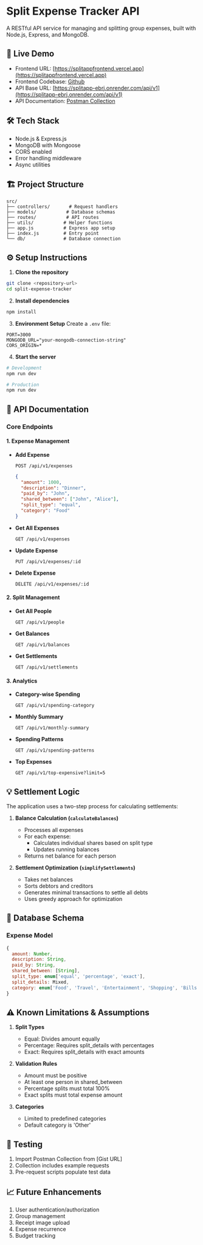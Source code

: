 # Split Expense Tracker API

A RESTful API service for managing and splitting group expenses, built with Node.js, Express, and MongoDB.

## 🚀 Live Demo
- Frontend URL: [https://splitappfrontend.vercel.app](https://splitappfrontend.vercel.app)
- Frontend Codebase: [Github](https://github.com/Vaishnavi11-pawar/splitappfrontend)
- API Base URL: [https://splitapp-ebrj.onrender.com/api/v1](https://splitapp-ebrj.onrender.com/api/v1)
- API Documentation: [Postman Collection](https://gist.github.com/Vaishnavi11-pawar/36a9de459aec2db6813285446c282e56)

## 🛠️ Tech Stack
- Node.js & Express.js
- MongoDB with Mongoose
- CORS enabled
- Error handling middleware
- Async utilities

## 🏗️ Project Structure
```
src/
├── controllers/       # Request handlers
├── models/           # Database schemas
├── routes/           # API routes
├── utils/           # Helper functions
├── app.js           # Express app setup
├── index.js         # Entry point
└── db/              # Database connection
```

## ⚙️ Setup Instructions

1. **Clone the repository**
```bash
git clone <repository-url>
cd split-expense-tracker
```

2. **Install dependencies**
```bash
npm install
```

3. **Environment Setup**
Create a `.env` file:
```env
PORT=3000
MONGODB_URL="your-mongodb-connection-string"
CORS_ORIGIN=*
```

4. **Start the server**
```bash
# Development
npm run dev

# Production
npm run dev
```

## 📜 API Documentation

### Core Endpoints

#### 1. Expense Management
- **Add Expense**
  ```http
  POST /api/v1/expenses
  ```
  ```json
  {
    "amount": 1000,
    "description": "Dinner",
    "paid_by": "John",
    "shared_between": ["John", "Alice"],
    "split_type": "equal",
    "category": "Food"
  }
  ```

- **Get All Expenses**
  ```http
  GET /api/v1/expenses
  ```

- **Update Expense**
  ```http
  PUT /api/v1/expenses/:id
  ```

- **Delete Expense**
  ```http
  DELETE /api/v1/expenses/:id
  ```

#### 2. Split Management
- **Get All People**
  ```http
  GET /api/v1/people
  ```

- **Get Balances**
  ```http
  GET /api/v1/balances
  ```

- **Get Settlements**
  ```http
  GET /api/v1/settlements
  ```

#### 3. Analytics
- **Category-wise Spending**
  ```http
  GET /api/v1/spending-category
  ```

- **Monthly Summary**
  ```http
  GET /api/v1/monthly-summary
  ```

- **Spending Patterns**
  ```http
  GET /api/v1/spending-patterns
  ```

- **Top Expenses**
  ```http
  GET /api/v1/top-expensive?limit=5
  ```

## 💡 Settlement Logic

The application uses a two-step process for calculating settlements:

1. **Balance Calculation (`calculateBalances`)**
   - Processes all expenses
   - For each expense:
     - Calculates individual shares based on split type
     - Updates running balances
   - Returns net balance for each person

2. **Settlement Optimization (`simplifySettlements`)**
   - Takes net balances
   - Sorts debtors and creditors
   - Generates minimal transactions to settle all debts
   - Uses greedy approach for optimization

## 📝 Database Schema

### Expense Model
```javascript
{
  amount: Number,
  description: String,
  paid_by: String,
  shared_between: [String],
  split_type: enum['equal', 'percentage', 'exact'],
  split_details: Mixed,
  category: enum['Food', 'Travel', 'Entertainment', 'Shopping', 'Bills', 'Other']
}
```

## ⚠️ Known Limitations & Assumptions

1. **Split Types**
   - Equal: Divides amount equally
   - Percentage: Requires split_details with percentages
   - Exact: Requires split_details with exact amounts

2. **Validation Rules**
   - Amount must be positive
   - At least one person in shared_between
   - Percentage splits must total 100%
   - Exact splits must total expense amount

3. **Categories**
   - Limited to predefined categories
   - Default category is 'Other'

## 🧪 Testing

1. Import Postman Collection from [Gist URL]
2. Collection includes example requests
3. Pre-request scripts populate test data

## 📈 Future Enhancements

1. User authentication/authorization
2. Group management
3. Receipt image upload
4. Expense recurrence
5. Budget tracking

